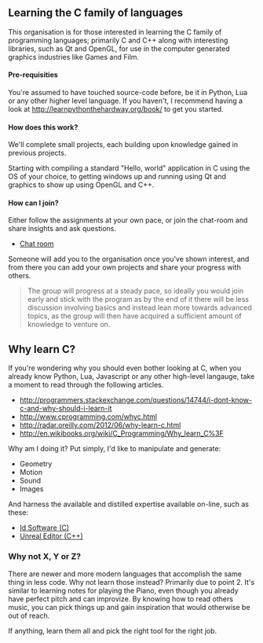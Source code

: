 ## Learning the C family of languages

This organisation is for those interested in learning the C family of programming languages; primarily C and C++ along with interesting libraries, such as Qt and OpenGL, for use in the computer generated graphics industries like Games and Film.

#### Pre-requisities

You're assumed to have touched source-code before, be it in Python, Lua or any other higher level language. If you haven't, I recommend having a look at http://learnpythonthehardway.org/book/ to get you started.

#### How does this work?

We'll complete small projects, each building upon knowledge gained in previous projects.

Starting with compiling a standard "Hello, world" application in C using the OS of your choice, to getting windows up and running using Qt and graphics to show up using OpenGL and C++.

#### How can I join?

Either follow the assignments at your own pace, or join the chat-room and share insights and ask questions.

- [Chat room](https://gitter.im/learnclang)

Someone will add you to the organisation once you've shown interest, and from there you can add your own projects and share your progress with others.

> The group will progress at a steady pace, so ideally you would join early and stick with the program as by the end of it there will be less discussion involving basics and instead lean more towards advanced topics, as the group will then have acquired a sufficient amount of knowledge to venture on.

## Why learn C?

If you're wondering why you should even bother looking at C, when you already know Python, Lua, Javascript or any other high-level langauge, take a moment to read through the following articles.

- http://programmers.stackexchange.com/questions/14744/i-dont-know-c-and-why-should-i-learn-it
- http://www.cprogramming.com/whyc.html
- http://radar.oreilly.com/2012/06/why-learn-c.html
- http://en.wikibooks.org/wiki/C_Programming/Why_learn_C%3F

Why am I doing it? Put simply, I'd like to manipulate and generate:

- Geometry
- Motion
- Sound
- Images
 
And harness the available and distilled expertise available on-line, such as these:

- [Id Software (C)](https://github.com/id-Software)
- [Unreal Editor (C++)](https://www.unrealengine.com/ue4-on-github)

### Why not X, Y or Z?

There are newer and more modern languages that accomplish the same thing in less code. Why not learn those instead? Primarily due to point 2. It's similar to learning notes for playing the Piano, even though you already have perfect pitch and can improvize. By knowing how to read others music, you can pick things up and gain inspiration that would otherwise be out of reach.

If anything, learn them all and pick the right tool for the right job.

